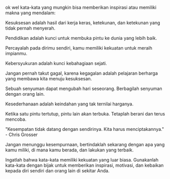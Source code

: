 ok wel
kata-kata yang mungkin bisa memberikan inspirasi atau memiliki makna yang mendalam:

Kesuksesan adalah hasil dari kerja keras, ketekunan, dan ketekunan yang tidak pernah menyerah.

Pendidikan adalah kunci untuk membuka pintu ke dunia yang lebih baik.

Percayalah pada dirimu sendiri, kamu memiliki kekuatan untuk meraih impianmu.

Kebersyukuran adalah kunci kebahagiaan sejati.

Jangan pernah takut gagal, karena kegagalan adalah pelajaran berharga yang membawa kita menuju kesuksesan.

Sebuah senyuman dapat mengubah hari seseorang. Berbagilah senyuman dengan orang lain.

Kesederhanaan adalah keindahan yang tak ternilai harganya.

Ketika satu pintu tertutup, pintu lain akan terbuka. Tetaplah berani dan terus mencoba.

"Kesempatan tidak datang dengan sendirinya. Kita harus menciptakannya." - Chris Grosser

Jangan menunggu kesempurnaan, bertindaklah sekarang dengan apa yang kamu miliki, di mana kamu berada, dan lakukan yang terbaik.

Ingatlah bahwa kata-kata memiliki kekuatan yang luar biasa. Gunakanlah kata-kata dengan bijak untuk memberikan inspirasi, motivasi, dan kebaikan kepada diri sendiri dan orang lain di sekitar Anda.

